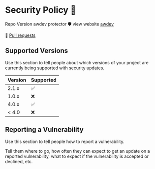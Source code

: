 # Security Policy 🔐

Repo Version awdev protector 🛡
view website [awdev](https://www.awdev.my.id/index.html)

🔂 [Pull requests](https://github.com/awdev-corporation/awdev/pulls)

## Supported Versions

Use this section to tell people about which versions of your project are
currently being supported with security updates.

| Version | Supported          |
| ------- | ------------------ |
| 2.1.x   | :white_check_mark: |
| 1.0.x   | :x:                |
| 4.0.x   | :white_check_mark: |
| < 4.0   | :x:                |

## Reporting a Vulnerability

Use this section to tell people how to report a vulnerability.

Tell them where to go, how often they can expect to get an update on a
reported vulnerability, what to expect if the vulnerability is accepted or
declined, etc.
